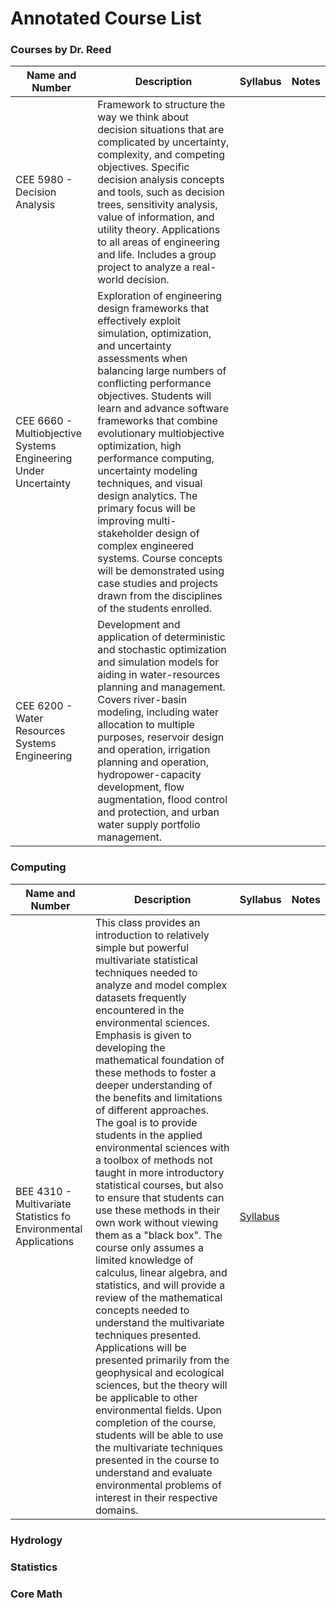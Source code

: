 # Annotated Course List


### Courses by Dr. Reed
| Name and Number                                                 | Description                                                                                                                                                                                                                                                                                                                                                                                                                                                                                                                                                                                                                       | Syllabus | Notes |
|-----------------------------------------------------------------|-----------------------------------------------------------------------------------------------------------------------------------------------------------------------------------------------------------------------------------------------------------------------------------------------------------------------------------------------------------------------------------------------------------------------------------------------------------------------------------------------------------------------------------------------------------------------------------------------------------------------------------|----------|-------|
| CEE 5980 - Decision Analysis                                    | Framework to structure the way we think about decision situations that  are complicated by uncertainty, complexity, and competing objectives.  Specific decision analysis concepts and tools, such as decision trees,  sensitivity analysis, value of information, and utility theory.  Applications to all areas of engineering and life. Includes a group  project to analyze a real-world decision.                                                                                                                                                                                                                            |          |       |
| CEE 6660 - Multiobjective Systems Engineering Under Uncertainty | Exploration of engineering design frameworks that effectively exploit simulation, optimization, and uncertainty assessments when balancing  large numbers of conflicting performance objectives. Students will  learn and advance software frameworks that combine evolutionary  multiobjective optimization, high performance computing, uncertainty  modeling techniques, and visual design analytics. The primary focus  will be improving multi-stakeholder design of complex engineered systems.  Course concepts will be demonstrated using case studies and projects drawn  from the disciplines of the students enrolled. |          |       |
| CEE 6200 - Water Resources Systems Engineering                  | Development and application of deterministic and stochastic optimization  and simulation models for aiding in water-resources planning and management.  Covers river-basin modeling, including water allocation to multiple purposes,  reservoir design and operation, irrigation planning and operation,  hydropower-capacity development, flow augmentation, flood control and  protection, and urban water supply portfolio management.                                                                                                                                                                                        |          |       |

### Computing
| Name and Number                                                 | Description                                                                                                                                                                                                                                                                                                                                                                                                                                                                                                                                                                                                                       | Syllabus | Notes |
|-----------------------------------------------------------------|-----------------------------------------------------------------------------------------------------------------------------------------------------------------------------------------------------------------------------------------------------------------------------------------------------------------------------------------------------------------------------------------------------------------------------------------------------------------------------------------------------------------------------------------------------------------------------------------------------------------------------------|----------|-------|
| BEE 4310 - Multivariate Statistics fo Environmental Applications                                     | This class provides an introduction to relatively simple but powerful multivariate statistical techniques needed to analyze and model complex datasets frequently encountered in the environmental sciences. Emphasis is given to developing the mathematical foundation of these methods to foster a deeper understanding of the benefits and limitations of different approaches. The goal is to provide students in the applied environmental sciences with a toolbox of methods not taught in more introductory statistical courses, but also to ensure that students can use these methods in their own work without viewing them as a "black box". The course only assumes a limited knowledge of calculus, linear algebra, and statistics, and will provide a review of the mathematical concepts needed to understand the multivariate techniques presented. Applications will be presented primarily from the geophysical and ecological sciences, but the theory will be applicable to other environmental fields. Upon completion of the course, students will be able to use the multivariate techniques presented in the course to understand and evaluate environmental problems of interest in their respective domains.                                                                                                                                                                                                                            |  [Syllabus](https://files.classes.cornell.edu/prod/syllabus-file/2811/30e2c41d6d5c30154abd65a672def4632817c63d84c4663ee40564ca469f85dd-processed?response-content-disposition=inline%3Bfilename%3D%22Syllabus-SP22-BEE4310-LEC001-PRIOR-TERM.pdf%22&Expires=1683048094&Signature=g3aD24smUn1QnbZ1jgkMNf2nqpUgyrTrvsMOPskjkLAEqoJKOk4iQML1OA5ZB8yoFvp~Xpqf86bPMyfGSzl1H9Z3EuSy9KHvu0B08WAtyqH7FvJaGvGi7fKE7kMXmhUWzQByfyK-l3uOiT1n0nuhQ1e3ViMUmLF7UuoVFzv0vB5qi4z4TZIHz79grUDGUrTLeo0CeW1MdWSGy3Ovpmdw~sLyV6WlQWYR-wCYw7aLyV3-BbdwXrezltNzmLkI20X0OFKRru~ZdytChkrCQ3LhcbDd4xKDU0gJRuSfNDB3TDXctFEWA9Z8DrHh7rLs6TQ6xFISQmCaoTWRsazIcSm6dw__&Key-Pair-Id=APKAJXQMOEC4XTD5SXSQ)        |       |
                   

### Hydrology


### Statistics


### Core Math